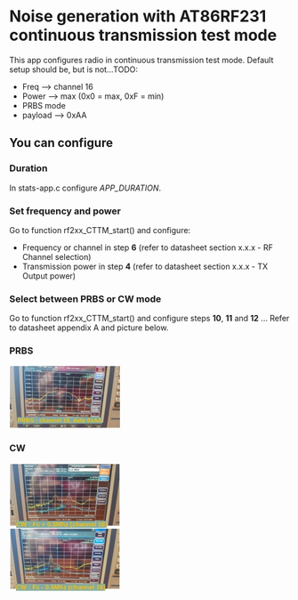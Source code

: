 # Noise generation with AT86RF231 continuous transmission test mode

This app configures radio in continuous transmission test mode.
Default setup should be, but is not...TODO:

* Freq --> channel 16
* Power --> max (0x0 = max, 0xF = min)
* PRBS mode 
* payload --> 0xAA

## You can configure

### Duration

In stats-app.c configure *APP_DURATION*.

### Set frequency and power

Go to function rf2xx_CTTM_start() and configure:

* Frequency or channel in step **6** (refer to datasheet section x.x.x - RF Channel selection)
* Transmission power in step **4** (refer to datasheet section x.x.x - TX Output power)

### Select between PRBS or CW mode

Go to function rf2xx_CTTM_start() and configure steps **10**, **11** and **12** ... Refer to datasheet appendix A and picture below.

### PRBS

![PRBS with data 0xAA](./img/PRBS.jpg)

### CW

![CW - continuous wave](./img/CW.jpg)

